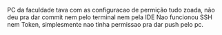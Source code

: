 PC da faculdade tava com as configuracao de permição tudo zoada, não deu pra dar commit nem pelo terminal nem pela IDE
Nao funcionou SSH nem Token, simplesmente nao tinha permissao pra dar push pelo pc.
